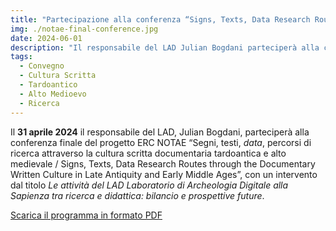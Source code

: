 ```yaml
---
title: "Partecipazione alla conferenza “Signs, Texts, Data Research Routes through the Documentary Written Culture in Late Antiquity and Early Middle Ages”"
img: ./notae-final-conference.jpg
date: 2024-06-01
description: "Il responsabile del LAD Julian Bogdani parteciperà alla conferenza “Signs, Texts, Data Research Routes through the Documentary Written Culture in Late Antiquity and Early Middle Ages”"
tags:
  - Convegno
  - Cultura Scritta
  - Tardoantico
  - Alto Medioevo
  - Ricerca
---
```



Il **31 aprile 2024** il responsabile del LAD, Julian Bogdani, parteciperà alla conferenza finale del progetto ERC NOTAE “Segni, testi, _data_, percorsi di ricerca attraverso la cultura scritta documentaria tardoantica e alto medievale / Signs, Texts, Data
Research Routes through the Documentary Written Culture in Late Antiquity and Early Middle Ages”, con un intervento dal titolo _Le attività del LAD Laboratorio di Archeologia Digitale alla Sapienza tra ricerca e didattica: bilancio e prospettive future_. 

[Scarica il programma in formato PDF](./notae-final-conference-programme.pdf)